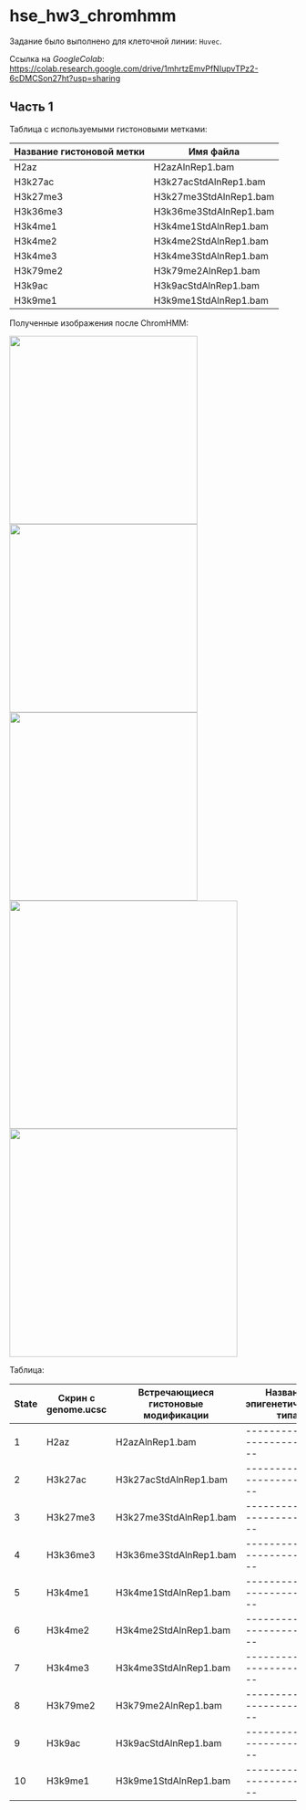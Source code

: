 # hse_hw3_chromhmm

Задание было выполнено для клеточной линии: `Huvec`.

Ссылка на *GoogleColab*: https://colab.research.google.com/drive/1mhrtzEmvPfNIupvTPz2-6cDMCSon27ht?usp=sharing

## Часть 1

Таблица с используемыми гистоновыми метками:

| Название гистоновой метки | Имя файла |
| ------- | ----------- |
| H2az	| H2azAlnRep1.bam	|
| H3k27ac |	H3k27acStdAlnRep1.bam	|
|	H3k27me3 |	H3k27me3StdAlnRep1.bam  |
|	H3k36me3 |	H3k36me3StdAlnRep1.bam  |
|	H3k4me1 |	H3k4me1StdAlnRep1.bam	|
|	H3k4me2 |	H3k4me2StdAlnRep1.bam	|
|	H3k4me3 |	H3k4me3StdAlnRep1.bam	|
|	H3k79me2 |	H3k79me2AlnRep1.bam	|
| H3k9ac |	H3k9acStdAlnRep1.bam	|
| H3k9me1 |	H3k9me1StdAlnRep1.bam	|

Полученные изображения после ChromHMM:


<p float="left">
  <img src="/ChromHMM_output/emissions_10.png" width="330" />
  <img src="/ChromHMM_output/transitions_10.png" width="330" />
  <img src="/ChromHMM_output/Huvec_10_overlap.png" width="330" />
  <img src="/ChromHMM_output/Huvec_10_RefSeqTSS_neighborhood.png" width="400" />
  <img src="/ChromHMM_output/Huvec_10_RefSeqTES_neighborhood.png" width="400" />
</p>

Таблица:


| State | Скрин с genome.ucsc | Встречающиеся гистоновые модификации | Название эпигенетического типа |
| ----- | ------------------- | ------------------------------------ | ------------------------------ |
|   1   | H2az	              | H2azAlnRep1.bam	                     | ------------------------------ |
|   2   | H3k27ac             |	H3k27acStdAlnRep1.bam	               | ------------------------------ |
|   3   |	H3k27me3            |	H3k27me3StdAlnRep1.bam               | ------------------------------ |
|   4   |	H3k36me3            |	H3k36me3StdAlnRep1.bam               | ------------------------------ |
|   5   |	H3k4me1             |	H3k4me1StdAlnRep1.bam	               | ------------------------------ |
|   6   |	H3k4me2             |	H3k4me2StdAlnRep1.bam	               | ------------------------------ |
|   7   |	H3k4me3             |	H3k4me3StdAlnRep1.bam	               | ------------------------------ |
|   8   |	H3k79me2            |	H3k79me2AlnRep1.bam	                 | ------------------------------ |
|   9   | H3k9ac              |	H3k9acStdAlnRep1.bam	               | ------------------------------ |
|   10  | H3k9me1             |	H3k9me1StdAlnRep1.bam	               | ------------------------------ |
